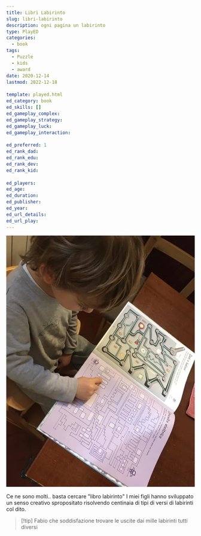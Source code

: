 ```yaml
---
title: Libri Labirinto
slug: libri-labirinto
description: ogni pagina un labirinto
type: PlayED
categories:
  - book
tags:
  - Puzzle
  - kids
  - award
date: 2020-12-14
lastmod: 2022-12-18

template: played.html
ed_category: book
ed_skills: []
ed_gameplay_complex: 
ed_gameplay_strategy: 
ed_gameplay_luck: 
ed_gameplay_interaction: 

ed_preferred: 1
ed_rank_dad: 
ed_rank_edu: 
ed_rank_dev: 
ed_rank_kid: 

ed_players: 
ed_age: 
ed_duration: 
ed_publisher: 
ed_year: 
ed_url_details: 
ed_url_play: 
---
```


![](../../assets/img/played/book/libro_labirinto.webp)

Ce ne sono molti.. basta cercare "libro labirinto"
I miei figli hanno sviluppato un senso creativo spropositato risolvendo centinaia di tipi di versi di labirinti col dito.

> [!tip] Fabio
> che soddisfazione trovare le uscite dai mille labirinti tutti diversi

